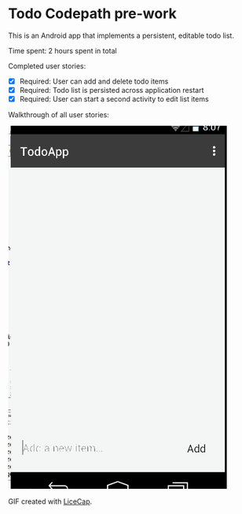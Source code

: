 # Todo Codepath pre-work

This is an Android app that implements a persistent, editable todo list. 

Time spent: 2 hours spent in total

Completed user stories:

 * [x] Required: User can add and delete todo items
 * [x] Required: Todo list is persisted across application restart
 * [x] Required: User can start a second activity to edit list items
 
Walkthrough of all user stories:

![Video Walkthrough](TodoApp.gif)

GIF created with [LiceCap](http://www.cockos.com/licecap/).

